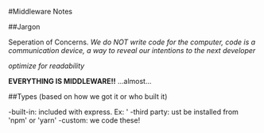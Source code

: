 #Middleware Notes

##Jargon

Seperation of Concerns.
_We do NOT write code for the computer, code is a communication device, a way to reveal our intentions to the next developer_

_optimize for readability_

**EVERYTHING IS MIDDLEWARE!!**
...almost...

##Types (based on how we got it or who built it)

-built-in: included with express. Ex: '
-third party: ust be installed from 'npm' or 'yarn'
-custom: we code these!